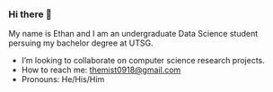 ### Hi there 👋

My name is Ethan and I am an undergraduate Data Science student persuing my bachelor degree at UTSG.

- I’m looking to collaborate on computer science research projects.
- How to reach me: themist0918@gmail.com
- Pronouns: He/His/Him
